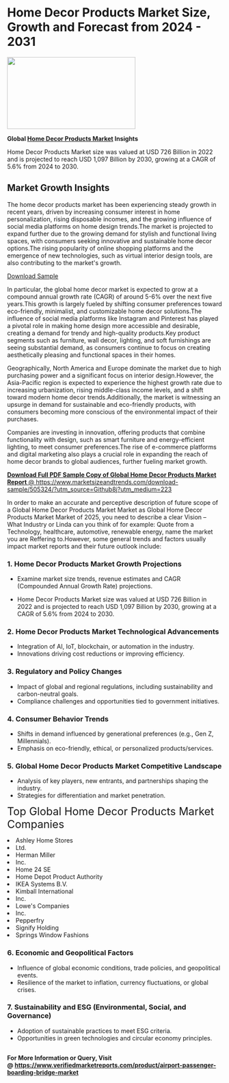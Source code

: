 <H1>Home Decor Products Market Size, Growth and Forecast from 2024 - 2031</H1><img class="aligncenter size-medium wp-image-584254" src="https://thirdeyenews.in/wp-content/uploads/2024/09/Global-Market-Research-300x168.jpeg" alt="" width="300" height="168" /><p><strong>Global&nbsp;<a href="https://www.marketsizeandtrends.com/download-sample/505324/?utm_source=Github8j?utm_medium=223">Home Decor Products Market</a> Insights</strong></p><p>Home Decor Products Market size was valued at USD 726 Billion in 2022 and is projected to reach USD 1,097 Billion by 2030, growing at a CAGR of 5.6% from 2024 to 2030.</p><p><h2>Market Growth Insights</h2> <p>The home decor products market has been experiencing steady growth in recent years, driven by increasing consumer interest in home personalization, rising disposable incomes, and the growing influence of social media platforms on home design trends.The market is projected to expand further due to the growing demand for stylish and functional living spaces, with consumers seeking innovative and sustainable home decor options.The rising popularity of online shopping platforms and the emergence of new technologies, such as virtual interior design tools, are also contributing to the market's growth.</p> <p><a href="#">Download Sample</a></p> <p>In particular, the global home decor market is expected to grow at a compound annual growth rate (CAGR) of around 5-6% over the next five years.This growth is largely fueled by shifting consumer preferences toward eco-friendly, minimalist, and customizable home decor solutions.The influence of social media platforms like Instagram and Pinterest has played a pivotal role in making home design more accessible and desirable, creating a demand for trendy and high-quality products.Key product segments such as furniture, wall decor, lighting, and soft furnishings are seeing substantial demand, as consumers continue to focus on creating aesthetically pleasing and functional spaces in their homes.</p> <p>Geographically, North America and Europe dominate the market due to high purchasing power and a significant focus on interior design.However, the Asia-Pacific region is expected to experience the highest growth rate due to increasing urbanization, rising middle-class income levels, and a shift toward modern home decor trends.Additionally, the market is witnessing an upsurge in demand for sustainable and eco-friendly products, with consumers becoming more conscious of the environmental impact of their purchases.<p>Companies are investing in innovation, offering products that combine functionality with design, such as smart furniture and energy-efficient lighting, to meet consumer preferences.The rise of e-commerce platforms and digital marketing also plays a crucial role in expanding the reach of home decor brands to global audiences, further fueling market growth.</p> <p><a href="#"></p><p><span class=""><strong>Download Full PDF Sample Copy of Global Home Decor Products Market Report</strong> @ <a href="https://www.marketsizeandtrends.com/download-sample/505324/?utm_source=Github8j?utm_medium=223" target="_blank">https://www.marketsizeandtrends.com/download-sample/505324/?utm_source=Github8j?utm_medium=223</a></span></p><p>In order to make an accurate and perceptive description of future scope of a Global&nbsp;Home Decor Products Market Market as Global&nbsp;Home Decor Products Market Market of 2025, you need to describe a clear Vision &ndash; What Industry or Linda can you think of for example: Quote from a Technology, healthcare, automotive, renewable energy, name the market you are Reffering to.However, some general trends and factors usually impact market reports and their future outlook include:</p><h3>1.&nbsp;<strong>Home Decor Products Market Growth Projections</strong></h3><ul><li>Examine market size trends, revenue estimates and CAGR (Compounded Annual Growth Rate) projections.</li><li><p>Home Decor Products Market size was valued at USD 726 Billion in 2022 and is projected to reach USD 1,097 Billion by 2030, growing at a CAGR of 5.6% from 2024 to 2030.</p></li></ul><h3>2.&nbsp;<strong>Home Decor Products Market Technological Advancements</strong></h3><ul><li>Integration of AI, IoT, blockchain, or automation in the industry.</li><li>Innovations driving cost reductions or improving efficiency.</li></ul><h3>3.&nbsp;<strong>Regulatory and Policy Changes</strong></h3><ul><li>Impact of global and regional regulations, including sustainability and carbon-neutral goals.</li><li>Compliance challenges and opportunities tied to government initiatives.</li></ul><h3>4.&nbsp;<strong>Consumer Behavior Trends</strong></h3><ul><li>Shifts in demand influenced by generational preferences (e.g., Gen Z, Millennials).</li><li>Emphasis on eco-friendly, ethical, or personalized products/services.</li></ul><h3>5.&nbsp;<strong>Global Home Decor Products Market Competitive Landscape</strong></h3><ul><li>Analysis of key players, new entrants, and partnerships shaping the industry.</li><li>Strategies for differentiation and market penetration.</li></ul><p data-pm-slice="1 1 []"><span style="color: inherit; font-family: inherit; font-size: 25px;">Top Global Home Decor Products Market Companies</span></p><div class="" data-test-id=""><p><li>Ashley Home Stores</li><li> Ltd.</li><li> Herman Miller</li><li> Inc.</li><li> Home 24 SE</li><li> Home Depot Product Authority</li><li> IKEA Systems B.V.</li><li> Kimball International</li><li> Inc.</li><li> Lowe's Companies</li><li> Inc.</li><li> Pepperfry</li><li> Signify Holding</li><li> Springs Window Fashions</li></p></div><h3>6.&nbsp;<strong>Economic and Geopolitical Factors</strong></h3><ul><li>Influence of global economic conditions, trade policies, and geopolitical events.</li><li>Resilience of the market to inflation, currency fluctuations, or global crises.</li></ul><h3>7.&nbsp;<strong>Sustainability and ESG (Environmental, Social, and Governance)</strong></h3><ul><li>Adoption of sustainable practices to meet ESG criteria.</li><li>Opportunities in green technologies and circular economy principles.</li></ul><h2><strong style="font-size: 14px;">For More Information or Query, Visit @&nbsp;</strong><a style="background-color: #ffffff; font-size: 14px;" href="https://www.marketsizeandtrends.com/report/home-decor-products-market/" target="_blank">https://www.verifiedmarketreports.com/product/airport-passenger-boarding-bridge-market</a></h2>